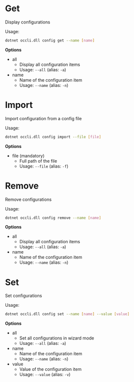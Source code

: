 # Get
Display configurations

Usage: 
```sh
dotnet occli.dll config get --name [name]
```

**Options**
* all
    * Display all configuration items
    * Usage: `--all` (alias: `-a`)
* name
    * Name of the configuration item
    * Usage: `--name` (alias: `-n`)

# Import
Import configuration from a config file

Usage: 
```sh
dotnet occli.dll config import --file [file]
```

**Options**
* file (mandatory)
    * Full path of the file
    * Usage: `--file` (alias: `-f`)

# Remove
Remove configurations

Usage: 
```sh
dotnet occli.dll config remove --name [name]
```

**Options**
* all
    * Display all configuration items
    * Usage: `--all` (alias: `-a`)
* name
    * Name of the configuration item
    * Usage: `--name` (alias: `-n`)

# Set
Set configurations

Usage: 
```sh
dotnet occli.dll config set --name [name] --value [value]
``` 

**Options**
* all
    * Set all configurations in wizard mode
    * Usage: `--all` (alias: `-a`)
* name
    * Name of the configuration item
    * Usage: `--name` (alias: `-n`)
* value
    * Value of the configuration item
    * Usage: `--value` (alias: `-v`)